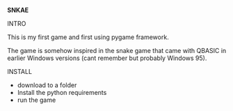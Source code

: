 **SNKAE**

INTRO

This is my first game and first using pygame framework.

The game is somehow inspired in the snake game that came with QBASIC in earlier Windows versions (cant remember but probably Windows 95).

INSTALL
- download to a folder
- Install the python requirements
- run the game
